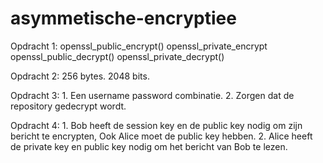 # asymmetische-encryptiee


Opdracht 1:
openssl_public_encrypt()
openssl_private_encrypt
openssl_public_decrypt()
openssl_private_decrypt()

Opdracht 2:
256 bytes.
2048 bits.

Opdracht 3:
1.
Een username password combinatie.
2.
Zorgen dat de repository gedecrypt wordt.

Opdracht 4:
1.
Bob heeft de session key en de public key nodig om zijn bericht te encrypten, Ook Alice moet de public key hebben.
2.
Alice heeft de private key en public key nodig om het bericht van Bob te lezen.
